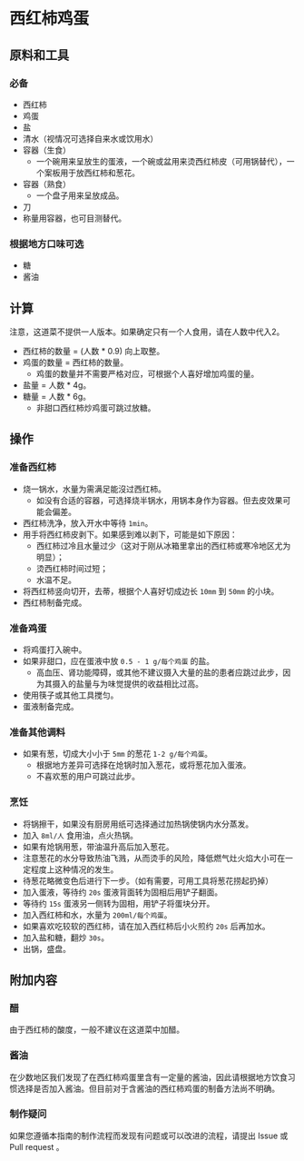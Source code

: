 # 西红柿鸡蛋

## 原料和工具

### 必备

* 西红柿
* 鸡蛋
* 盐
* 清水（视情况可选择自来水或饮用水）
* 容器（生食）
  * 一个碗用来呈放生的蛋液，一个碗或盆用来烫西红柿皮（可用锅替代），一个案板用于放西红柿和葱花。
* 容器（熟食）
  * 一个盘子用来呈放成品。
* 刀
* 称量用容器，也可目测替代。

### 根据地方口味可选

* 糖
* 酱油

## 计算

注意，这道菜不提供一人版本。如果确定只有一个人食用，请在人数中代入2。

* 西红柿的数量 = (人数 * 0.9) 向上取整。
* 鸡蛋的数量 = 西红柿的数量。
  * 鸡蛋的数量并不需要严格对应，可根据个人喜好增加鸡蛋的量。
* 盐量 = 人数 * 4g。
* 糖量 = 人数 * 6g。
   * 非甜口西红柿炒鸡蛋可跳过放糖。


## 操作

### 准备西红柿

* 烧一锅水，水量为需满足能沒过西红柿。
  * 如没有合适的容器，可选择烧半锅水，用锅本身作为容器。但去皮效果可能会偏差。 
* 西红柿洗净，放入开水中等待 `1min`。
* 用手将西红柿皮剥下。如果感到难以剥下，可能是如下原因：
  * 西红柿过冷且水量过少（这对于刚从冰箱里拿出的西红柿或寒冷地区尤为明显）；
  * 烫西红柿时间过短；
  * 水温不足。
* 将西红柿竖向切开，去蒂，根据个人喜好切成边长 `10mm` 到 `50mm` 的小块。
* 西红柿制备完成。

### 准备鸡蛋

* 将鸡蛋打入碗中。
* 如果非甜口，应在蛋液中放 `0.5 - 1 g/每个鸡蛋` 的盐。
  * 高血压、肾功能障碍，或其他不建议摄入大量的盐的患者应跳过此步，因为其摄入的盐量与为味觉提供的收益相比过高。
* 使用筷子或其他工具搅匀。
* 蛋液制备完成。

### 准备其他调料

* 如果有葱，切成大小小于 `5mm` 的葱花 `1-2 g/每个鸡蛋`。
  * 根据地方差异可选择在炝锅时加入葱花，或将葱花加入蛋液。
  * 不喜欢葱的用户可跳过此步。

### 烹饪

* 将锅擦干，如果没有厨房用纸可选择通过加热锅使锅内水分蒸发。
* 加入 `8ml/人` 食用油，点火热锅。
* 如果有炝锅用葱，带油温升高后加入葱花。
 * 注意葱花的水分导致热油飞溅，从而烫手的风险，降低燃气灶火焰大小可在一定程度上这种情况的发生。
* 待葱花略微变色后进行下一步。（如有需要，可用工具将葱花捞起扔掉）
* 加入蛋液，等待约 `20s` 蛋液背面转为固相后用铲子翻面。
* 等待约 `15s` 蛋液另一侧转为固相，用铲子将蛋块分开。
* 加入西红柿和水，水量为 `200ml/每个鸡蛋`。
 * 如果喜欢吃较软的西红柿，请在加入西红柿后小火煎约 `20s` 后再加水。
* 加入盐和糖，翻炒 `30s`。
* 出锅，盛盘。

## 附加内容

### 醋

由于西红柿的酸度，一般不建议在这道菜中加醋。

### 酱油

在少数地区我们发现了在西红柿鸡蛋里含有一定量的酱油，因此请根据地方饮食习惯选择是否加入酱油。但目前对于含酱油的西红柿鸡蛋的制备方法尚不明确。

### 制作疑问

如果您遵循本指南的制作流程而发现有问题或可以改进的流程，请提出 Issue 或 Pull request 。
